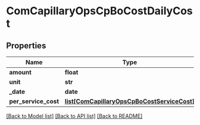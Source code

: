 # ComCapillaryOpsCpBoCostDailyCost

## Properties
Name | Type | Description | Notes
------------ | ------------- | ------------- | -------------
**amount** | **float** |  | [optional] 
**unit** | **str** |  | [optional] 
**_date** | **date** |  | [optional] 
**per_service_cost** | [**list[ComCapillaryOpsCpBoCostServiceCost]**](ComCapillaryOpsCpBoCostServiceCost.md) |  | [optional] 

[[Back to Model list]](../README.md#documentation-for-models) [[Back to API list]](../README.md#documentation-for-api-endpoints) [[Back to README]](../README.md)

